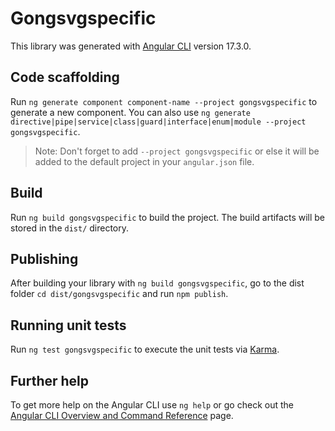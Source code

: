 # Gongsvgspecific

This library was generated with [Angular CLI](https://github.com/angular/angular-cli) version 17.3.0.

## Code scaffolding

Run `ng generate component component-name --project gongsvgspecific` to generate a new component. You can also use `ng generate directive|pipe|service|class|guard|interface|enum|module --project gongsvgspecific`.
> Note: Don't forget to add `--project gongsvgspecific` or else it will be added to the default project in your `angular.json` file. 

## Build

Run `ng build gongsvgspecific` to build the project. The build artifacts will be stored in the `dist/` directory.

## Publishing

After building your library with `ng build gongsvgspecific`, go to the dist folder `cd dist/gongsvgspecific` and run `npm publish`.

## Running unit tests

Run `ng test gongsvgspecific` to execute the unit tests via [Karma](https://karma-runner.github.io).

## Further help

To get more help on the Angular CLI use `ng help` or go check out the [Angular CLI Overview and Command Reference](https://angular.io/cli) page.
